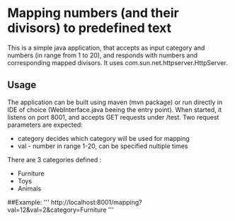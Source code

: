 # Mapping numbers (and their divisors) to predefined text

This is a simple java application, that accepts as input category and numbers (in range from 1 to 20), and responds with numbers and
corresponding mapped divisors. It uses com.sun.net.httpserver.HttpServer.

## Usage
The application can be built using maven (mvn package) or run directly in IDE of choice (WebInterface.java beeing the entry point).
When started, it listens on port 8001, and accepts GET requests under /test.
Two request parameters are expected:
* category decides which category will be used for mapping
* val - number in range 1-20, can be specified nultiple times

There are 3 categories defined :
*  Furniture
*  Toys
*  Animals


##Example:
'''
http://localhost:8001/mapping?val=12&val=2&category=Furniture
'''

